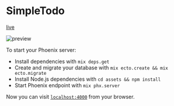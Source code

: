# SimpleTodo

[live](https://hopeful-vigorous-katydid.gigalixirapp.com/)

![preview](https://github.com/khaivubui/phoenix_todo/blob/master/docs/completed_toggle_preview.gif?raw=true)

To start your Phoenix server:

  * Install dependencies with `mix deps.get`
  * Create and migrate your database with `mix ecto.create && mix ecto.migrate`
  * Install Node.js dependencies with `cd assets && npm install`
  * Start Phoenix endpoint with `mix phx.server`

Now you can visit [`localhost:4000`](http://localhost:4000) from your browser.
